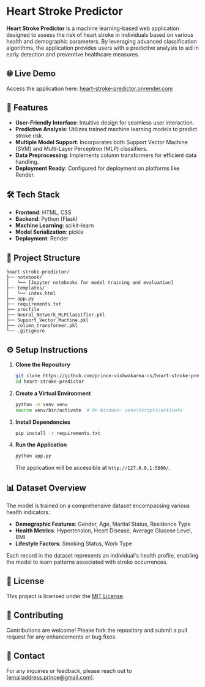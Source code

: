 # Heart Stroke Predictor

**Heart Stroke Predictor** is a machine learning-based web application designed to assess the risk of heart stroke in individuals based on various health and demographic parameters. By leveraging advanced classification algorithms, the application provides users with a predictive analysis to aid in early detection and preventive healthcare measures.

## 🌐 Live Demo

Access the application here: [heart-stroke-predictor.onrender.com](https://heart-stroke-predictor.onrender.com)

## 🧠 Features

- **User-Friendly Interface**: Intuitive design for seamless user interaction.
- **Predictive Analysis**: Utilizes trained machine learning models to predict stroke risk.
- **Multiple Model Support**: Incorporates both Support Vector Machine (SVM) and Multi-Layer Perceptron (MLP) classifiers.
- **Data Preprocessing**: Implements column transformers for efficient data handling.
- **Deployment Ready**: Configured for deployment on platforms like Render.

## 🛠️ Tech Stack

- **Frontend**: HTML, CSS
- **Backend**: Python (Flask)
- **Machine Learning**: scikit-learn
- **Model Serialization**: pickle
- **Deployment**: Render

## 📁 Project Structure

```
heart-stroke-predictor/
├── notebook/
│   └── [Jupyter notebooks for model training and evaluation]
├── templates/
│   └── index.html
├── app.py
├── requirements.txt
├── procfile
├── Neural_Network_MLPClassifier.pkl
├── Support_Vector_Machine.pkl
├── column_transformer.pkl
└── .gitignore
```

## ⚙️ Setup Instructions

1. **Clone the Repository**

   ```bash
   git clone https://github.com/prince-vishwakarma-cs/heart-stroke-predictor.git
   cd heart-stroke-predictor
   ```

2. **Create a Virtual Environment**

   ```bash
   python -m venv venv
   source venv/bin/activate  # On Windows: venv\Scripts\activate
   ```

3. **Install Dependencies**

   ```bash
   pip install -r requirements.txt
   ```

4. **Run the Application**

   ```bash
   python app.py
   ```

   The application will be accessible at `http://127.0.0.1:5000/`.

## 📊 Dataset Overview

The model is trained on a comprehensive dataset encompassing various health indicators:

- **Demographic Features**: Gender, Age, Marital Status, Residence Type
- **Health Metrics**: Hypertension, Heart Disease, Average Glucose Level, BMI
- **Lifestyle Factors**: Smoking Status, Work Type

Each record in the dataset represents an individual's health profile, enabling the model to learn patterns associated with stroke occurrences.

## 📄 License

This project is licensed under the [MIT License](LICENSE).

## 🤝 Contributing

Contributions are welcome! Please fork the repository and submit a pull request for any enhancements or bug fixes.

## 📧 Contact

For any inquiries or feedback, please reach out to [emailaddress.prince@gmail.com].